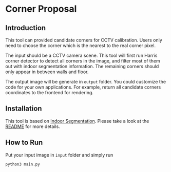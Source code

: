 # Corner Proposal
## Introduction
This tool can provided candidate corners for CCTV calibration. Users only need to choose the corner which is the nearest to the real corner pixel.

The input should be a CCTV camera scene. This tool will first run Harris corner detector to detect all corners in the image, and filter most of them out with indoor segmentation information. The remaining corners should only appear in between walls and floor.

The output image will be generate in `output` folder. 
You could customize the code for your own applications. For example, return all candidate corners coordinates to the frontend for rendering.

## Installation
This tool is based on [Indoor Segmentation](https://github.com/hellochick/Indoor-segmentation). Please take a look at the [README](https://github.com/hellochick/Indoor-segmentation/blob/master/README.md) for more details. 

## How to Run
Put your input image in `input` folder and  simply run 
```
python3 main.py
```
